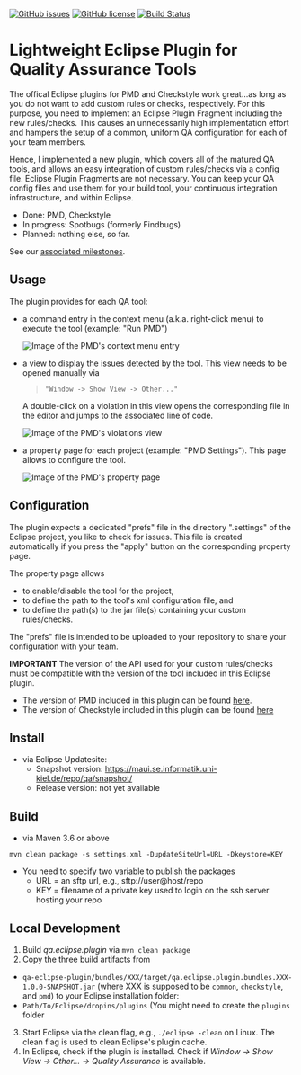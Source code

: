 [![GitHub issues](https://img.shields.io/github/issues/ChristianWulf/qa-eclipse-plugin.svg)](https://github.com/ChristianWulf/qa-eclipse-plugin/issues)
[![GitHub license](https://img.shields.io/github/license/ChristianWulf/qa-eclipse-plugin.svg)](https://github.com/ChristianWulf/qa-eclipse-plugin/blob/master/LICENSE)
[![Build Status](http://build.se.informatik.uni-kiel.de/jenkins/buildStatus/icon?job=qa-eclipse-plugin-pipeline%2Fmaster)](http://build.se.informatik.uni-kiel.de/jenkins/job/qa-eclipse-plugin-pipeline/)

# Lightweight Eclipse Plugin for Quality Assurance Tools
The offical Eclipse plugins for PMD and Checkstyle work great...as long as you do not want to add custom rules or checks, respectively. For this purpose, you need to implement an Eclipse Plugin Fragment including the new rules/checks. This causes an unnecessarily high implementation effort and hampers the setup of a common, uniform QA configuration for each of your team members. 

Hence, I implemented a new plugin, which covers all of the matured QA tools, and allows an easy integration of custom rules/checks via a config file. Eclipse Plugin Fragments are not necessary. You can keep your QA config files and use them for your build tool, your continuous integration infrastructure, and within Eclipse.

- Done: PMD, Checkstyle
- In progress: Spotbugs (formerly Findbugs) 
- Planned: nothing else, so far.

 See our [associated milestones](https://github.com/ChristianWulf/qa-eclipse-plugin/milestones).

## Usage
The plugin provides for each QA tool:
- a command entry in the context menu (a.k.a. right-click menu) to execute the tool (example: "Run PMD")
  
  ![Image of the PMD's context menu entry](bundles/pmd/screenshots/pmd_context_menu.png)
- a view to display the issues detected by the tool. This view needs to be opened manually via 
  > ``"Window -> Show View -> Other..."``
  
  A double-click on a violation in this view opens the corresponding file in the editor and jumps to the associated line of code.
  
  ![Image of the PMD's violations view](bundles/pmd/screenshots/pmd_violations_view.png)
- a property page for each project (example: "PMD Settings"). This page allows to configure the tool.
  
  ![Image of the PMD's property page](bundles/pmd/screenshots/pmd_property_page.PNG)

## Configuration
The plugin expects a dedicated "prefs" file in the directory ".settings" of the Eclipse project, you like to check for issues. This file is created automatically if you press the "apply" button on the corresponding property page.

The property page allows
- to enable/disable the tool for the project, 
- to define the path to the tool's xml configuration file, and
- to define the path(s) to the jar file(s) containing your custom rules/checks. 

The "prefs" file is intended to be uploaded to your repository to share your configuration with your team.

**IMPORTANT** The version of the API used for your custom rules/checks must be compatible with the version of the tool included in this Eclipse plugin.
- The version of PMD included in this plugin can be found [here](bundles/pmd/lib).
- The version of Checkstyle included in this plugin can be found [here](bundles/checkstyle/lib)

## Install
- via Eclipse Updatesite:
  - Snapshot version: https://maui.se.informatik.uni-kiel.de/repo/qa/snapshot/
  - Release version: not yet available

## Build
- via Maven 3.6 or above
```
mvn clean package -s settings.xml -DupdateSiteUrl=URL -Dkeystore=KEY
```
- You need to specify two variable to publish the packages
  - URL = an sftp url, e.g., sftp://user@host/repo
  - KEY = filename of a private key used to login on the ssh server hosting your repo

## Local Development
1. Build *qa.eclipse.plugin* via `mvn clean package`
2. Copy the three build artifacts from
- `qa-eclipse-plugin/bundles/XXX/target/qa.eclipse.plugin.bundles.XXX-1.0.0-SNAPSHOT.jar` (where XXX is supposed to be `common`, `checkstyle`, and `pmd`) to your Eclipse installation folder:      
- `Path/To/Eclipse/dropins/plugins` (You might need to create the `plugins` folder
3. Start Eclipse via the clean flag, e.g., `./eclipse -clean` on Linux. The clean flag is used to clean Eclipse's plugin cache.
4. In Eclipse, check if the plugin is installed. Check if *Window -> Show View -> Other... -> Quality Assurance* is available.
